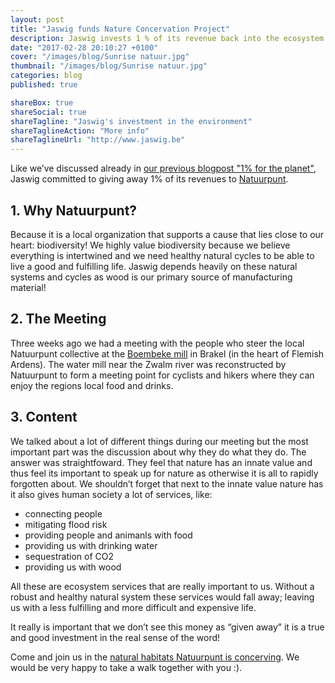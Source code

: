 ```yaml
---
layout: post
title: "Jaswig funds Nature Concervation Project"
description: Jaswig invests 1 % of its revenue back into the ecosystem
date: "2017-02-28 20:10:27 +0100"
cover: "/images/blog/Sunrise natuur.jpg"
thumbnail: "/images/blog/Sunrise natuur.jpg"
categories: blog
published: true

shareBox: true
shareSocial: true
shareTagline: "Jaswig's investment in the environment"
shareTaglineAction: "More info"
shareTaglineUrl: "http://www.jaswig.be"
---
```


Like we’ve discussed already in [our previous blogpost "1% for the planet"](http://www.jaswig.be/blog/2017/02/28/1-procent-for-the-planet.html), Jaswig committed to giving away 1% of its revenues to [Natuurpunt](https://www.natuurpunt.be/).
<!--more-->

## 1. Why Natuurpunt?
Because it is a local organization that supports a cause that lies close to our heart: biodiversity! We highly value biodiversity because we believe everything is intertwined and we need healthy natural cycles to be able to live a good and fulfilling life. Jaswig depends heavily on these natural systems and cycles as wood is our primary source of manufacturing material!

## 2. The Meeting
Three weeks ago we had a meeting with the people who steer the local Natuurpunt collective at the [Boembeke mill](https://www.natuurpunt.be/bezoekerscentrum/boembekemolen) in Brakel (in the heart of Flemish Ardens). The water mill near the Zwalm river was reconstructed by Natuurpunt to form a meeting point for cyclists and hikers where they can enjoy the regions local food and drinks.

## 3. Content
We talked about a lot of different things during our meeting but the most important part was the discussion about why they do what they do. The answer was straightfoward. They feel that nature has an innate value and thus feel its important to speak up for nature as otherwise it is all to rapidly forgotten about. We shouldn’t forget that next to the innate value nature has it also gives human society a lot of services, like:

* connecting people
* mitigating flood risk
* providing people and animanls with food
* providing us with drinking water
* sequestration of CO2
* providing us with wood 

All these are ecosystem services that are really important to us. Without a robust and healthy natural system these services would fall away; leaving us with a less fulfilling and more difficult and expensive life. 

It really is important that we don’t see this money as “given away” it is a true and good investment in the real sense of the word!

Come and join us in the [natural habitats Natuurpunt is concerving](https://www.natuurpunt.be/natuurgebied/zwalmvallei-vossenhol-kloosterbos-steenbergse-bossen-boterhoek-jansveld-jan-de-lichte). We would be very happy to take a walk together with you :).


